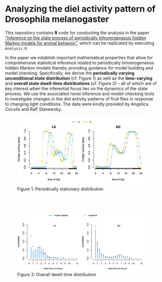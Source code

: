 
# Analyzing the diel activity pattern of Drosophila melanogaster

This repository contains **R** code for conducting the analysis in the
paper [“Inference on the state process of periodically inhomogeneous
hidden Markov models for animal
behavior”](https://arxiv.org/abs/2312.14583), which can be replicated by
executing `Analysis.R`.

In the paper we establish important mathematical properties that allow
for comprehensive statistical inference related to periodically
inhomogeneous hidden Markov models thereby providing guidance for model
building and model checking. Specifically, we derive the **periodically
varying unconditional state distribution** (cf. Figure 1) as well as the
**time-varying** and **overall state dwell-time distributions**
(cf. Figure 2) – all of which are of key interest when the inferential
focus lies on the dynamics of the state process. We use the associated
novel inference and model-checking tools to investigate changes in the
diel activity patterns of fruit flies in response to changing light
conditions. The data were kindly provided by Angelica Coculla and Ralf Stanewsky.

<figure>
<img src="./figures/p_stationary.png"
alt="Figure 1: Periodically stationary distribution" />
<figcaption aria-hidden="true">Figure 1: Periodically stationary
distribution</figcaption>
</figure>

<br> <br>

<figure>
<img src="./figures/overall_distr.png"
alt="Figure 2: Overall dwell-time distribution" />
<figcaption aria-hidden="true">Figure 2: Overall dwell-time
distribution</figcaption>
</figure>
